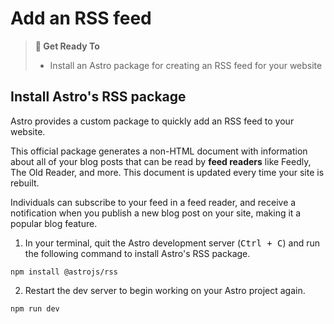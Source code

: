 # Add an RSS feed

> **🎯 Get Ready To**
>
> - Install an Astro package for creating an RSS feed for your website

## Install Astro's RSS package

Astro provides a custom package to quickly add an RSS feed to your website.

This official package generates a non-HTML document with information about all of your blog posts that can be read by **feed readers** like Feedly, The Old Reader, and more. This document is updated every time your site is rebuilt.

Individuals can subscribe to your feed in a feed reader, and receive a notification when you publish a new blog post on your site, making it a popular blog feature.

1. In your terminal, quit the Astro development server (<kbd>Ctrl + C</kbd>) and run the following command to install Astro's RSS package.

```shell
npm install @astrojs/rss
```

2. Restart the dev server to begin working on your Astro project again.

```shell
npm run dev
```
